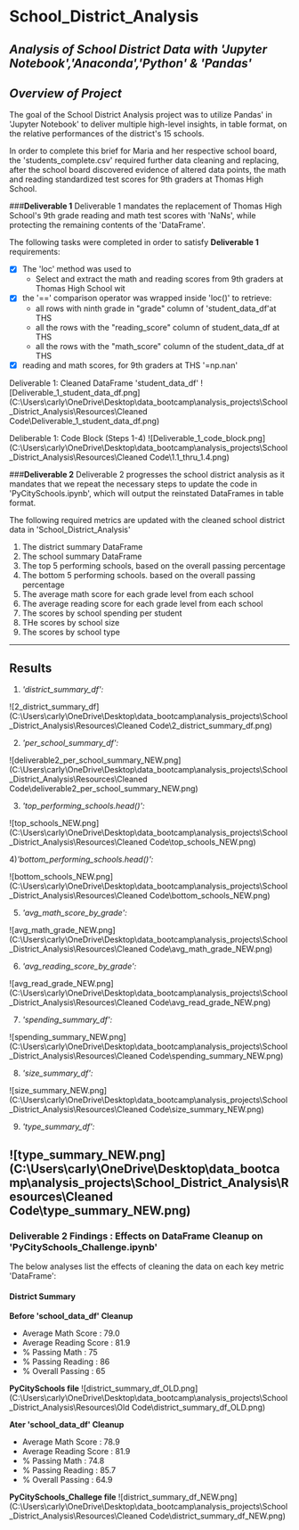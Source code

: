 # School_District_Analysis
_Analysis of School District Data with 'Jupyter Notebook','Anaconda','Python' & 'Pandas'_
---
## _Overview of Project_
The goal of the School District Analysis project was to utilize Pandas' in 'Jupyter Notebook' to deliver multiple high-level insights, in table format, on the relative performances of the district's 15 schools. 

In order to complete this brief for Maria and her respective school board, the 'students_complete.csv' required further data cleaning and replacing, after the school board discovered evidence of altered data points, the math and reading standardized test scores for 9th graders at Thomas High School. 

###__Deliverable 1__
Deliverable 1 mandates the replacement of Thomas High School's 9th grade reading and math test scores with 'NaNs', while protecting the remaining contents of the 'DataFrame'.

The following tasks were completed in order to satisfy __Deliverable 1__ requirements:
- [x] The 'loc' method was used to
  - Select and extract the math and reading scores from 9th graders at Thomas High School wit
- [x] the '==' comparison operator was wrapped inside 'loc()' to retrieve:
  - all rows with ninth grade in "grade" column of 'student_data_df'at THS
  - all the rows with the "reading_score" column of student_data_df at THS
  - all the rows with the "math_score" column of the student_data_df at THS
 - [x] reading and math scores, for 9th graders at THS '=np.nan'
 
Deliverable 1: Cleaned DataFrame 'student_data_df'
![Deliverable_1_student_data_df.png](C:\Users\carly\OneDrive\Desktop\data_bootcamp\analysis_projects\School_District_Analysis\Resources\Cleaned Code\Deliverable_1_student_data_df.png)

Deliberable 1: Code Block (Steps 1-4)
![Deliverable_1_code_block.png](C:\Users\carly\OneDrive\Desktop\data_bootcamp\analysis_projects\School_District_Analysis\Resources\Cleaned Code\1.1_thru_1.4.png)

###__Deliverable 2__ 
Deliverable 2 progresses the school district analysis as it mandates that we repeat the necessary steps to update the code in 'PyCitySchools.ipynb', which will output the reinstated DataFrames in table format. 

The following required metrics are updated with the cleaned school district data in 'School_District_Analysis'

1) The district summary DataFrame
2) The school summary DataFrame
3) The top 5 performing schools, based on the overall passing percentage
4) The bottom 5 performing schools. based on the overall passing percentage
5) The average math score for each grade level from each school
6) The average reading score for each grade level from each school
7) The scores by school spending per student
8) THe scores by school size
9) The scores by school type
---
## Results

1) _'district_summary_df':_

![2_district_summary_df](C:\Users\carly\OneDrive\Desktop\data_bootcamp\analysis_projects\School_District_Analysis\Resources\Cleaned Code\2_district_summary_df.png)

2) _'per_school_summary_df':_

![deliverable2_per_school_summary_NEW.png](C:\Users\carly\OneDrive\Desktop\data_bootcamp\analysis_projects\School_District_Analysis\Resources\Cleaned Code\deliverable2_per_school_summary_NEW.png)

3) _'top_performing_schools.head()':_

![top_schools_NEW.png](C:\Users\carly\OneDrive\Desktop\data_bootcamp\analysis_projects\School_District_Analysis\Resources\Cleaned Code\top_schools_NEW.png)

4)_'bottom_performing_schools.head()':_

![bottom_schools_NEW.png](C:\Users\carly\OneDrive\Desktop\data_bootcamp\analysis_projects\School_District_Analysis\Resources\Cleaned Code\bottom_schools_NEW.png)

5) _'avg_math_score_by_grade':_

![avg_math_grade_NEW.png](C:\Users\carly\OneDrive\Desktop\data_bootcamp\analysis_projects\School_District_Analysis\Resources\Cleaned Code\avg_math_grade_NEW.png)

6) _'avg_reading_score_by_grade':_

![avg_read_grade_NEW.png](C:\Users\carly\OneDrive\Desktop\data_bootcamp\analysis_projects\School_District_Analysis\Resources\Cleaned Code\avg_read_grade_NEW.png)

7) _'spending_summary_df':_

![spending_summary_NEW.png](C:\Users\carly\OneDrive\Desktop\data_bootcamp\analysis_projects\School_District_Analysis\Resources\Cleaned Code\spending_summary_NEW.png)

8) _'size_summary_df':_

![size_summary_NEW.png](C:\Users\carly\OneDrive\Desktop\data_bootcamp\analysis_projects\School_District_Analysis\Resources\Cleaned Code\size_summary_NEW.png)

9) _'type_summary_df':_

![type_summary_NEW.png](C:\Users\carly\OneDrive\Desktop\data_bootcamp\analysis_projects\School_District_Analysis\Resources\Cleaned Code\type_summary_NEW.png)
---
### Deliverable 2 Findings : Effects on DataFrame Cleanup on 'PyCitySchools_Challenge.ipynb'

The below analyses list the effects of cleaning the data on each key metric 'DataFrame':

#### District Summary

__Before 'school_data_df' Cleanup__
- Average Math Score : 79.0
- Average Reading Score : 81.9
- % Passing Math : 75
- % Passing Reading : 86
- % Overall Passing : 65

__PyCitySchools file__
![district_summary_df_OLD.png](C:\Users\carly\OneDrive\Desktop\data_bootcamp\analysis_projects\School_District_Analysis\Resources\Old Code\district_summary_df_OLD.png)

__Ater 'school_data_df' Cleanup__
- Average Math Score : 78.9
- Average Reading Score : 81.9
- % Passing Math : 74.8
- % Passing Reading : 85.7
- % Overall Passing : 64.9

__PyCitySchools_Challege file__
![district_summary_df_NEW.png](C:\Users\carly\OneDrive\Desktop\data_bootcamp\analysis_projects\School_District_Analysis\Resources\Cleaned Code\district_summary_df_NEW.png)



